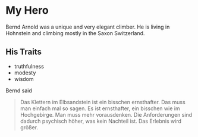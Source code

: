 # My Hero

Bernd Arnold was a unique and very elegant climber. He is living in Hohnstein and climbing mostly in the Saxon Switzerland.

## His Traits

* truthfulness
* modesty
* wisdom

Bernd said

> Das Klettern im Elbsandstein ist ein bisschen ernsthafter. Das muss man einfach mal so sagen. Es ist ernsthafter, ein bisschen wie im Hochgebirge. Man muss mehr vorausdenken. Die Anforderungen sind dadurch psychisch höher, was kein Nachteil ist. Das Erlebnis wird größer.

